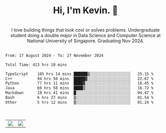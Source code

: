 <!--
**kevin-pek/kevin-pek** is a ✨ _special_ ✨ repository because its `README.md` (this file) appears on your GitHub profile.

Here are some ideas to get you started:

- 🔭 I’m currently working on ...
- 🌱 I’m currently learning ...
- 👯 I’m looking to collaborate on ...
- 🤔 I’m looking for help with ...
- 💬 Ask me about ...
- 📫 How to reach me: ...
- 😄 Pronouns: ...
- ⚡ Fun fact: ...
-->
<div align="center">
  <h1>Hi, I'm Kevin. 👋</h1>
  <br />
  I love building things that look cool or solves problems. Undergraduate student doing a double major in Data Science and Computer Science at National University of Singapore. Graduating Nov 2024.
</div>
<br />
<!--START_SECTION:waka-->

```txt
From: 17 August 2024 - To: 27 November 2024

Total Time: 413 hrs 10 mins

TypeScript    105 hrs 14 mins ██████▒░░░░░░░░░░░░░░░░░░   25.15 %
C++           94 hrs 50 mins  █████▓░░░░░░░░░░░░░░░░░░░   22.67 %
Python        77 hrs 11 mins  ████▓░░░░░░░░░░░░░░░░░░░░   18.45 %
Java          69 hrs 58 mins  ████▒░░░░░░░░░░░░░░░░░░░░   16.72 %
Markdown      18 hrs 41 mins  █░░░░░░░░░░░░░░░░░░░░░░░░   04.47 %
Bash          6 hrs 27 mins   ▒░░░░░░░░░░░░░░░░░░░░░░░░   01.54 %
Other         5 hrs 12 mins   ▒░░░░░░░░░░░░░░░░░░░░░░░░   01.24 %
```

<!--END_SECTION:waka-->
<br />
<table width="100%">
  <tr>
    <td align="left" width="50%">
      <img src="https://github-readme-stats-kevin-pek.vercel.app/api?username=kevin-pek&include_all_commits=true&count_private=true&theme=rose_pine" />
    </td>
    <td align="right" width="50%">
      <img src="https://github-readme-stats-kevin-pek.vercel.app/api/top-langs?username=kevin-pek&langs_count=10&hide_progress=true&theme=rose_pine" />
    </td>
  </tr>
</table>
